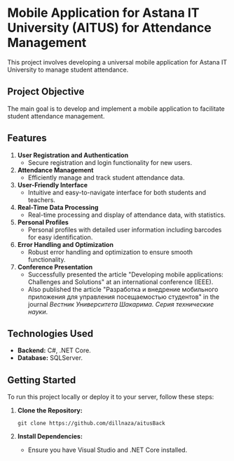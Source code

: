 # Mobile Application for Astana IT University (AITUS) for Attendance Management

This project involves developing a universal mobile application for Astana IT University  to manage student attendance.

## Project Objective
The main goal is to develop and implement a mobile application to facilitate student attendance management.

## Features

1. **User Registration and Authentication**
   - Secure registration and login functionality for new users.
2. **Attendance Management**
   - Efficiently manage and track student attendance data.
3. **User-Friendly Interface**
   - Intuitive and easy-to-navigate interface for both students and teachers.
4. **Real-Time Data Processing**
   - Real-time processing and display of attendance data, with statistics.
5. **Personal Profiles**
   - Personal profiles with detailed user information including barcodes for easy identification.
6. **Error Handling and Optimization**
   - Robust error handling and optimization to ensure smooth functionality.
7. **Conference Presentation**
   - Successfully presented the article "Developing mobile applications: Challenges and Solutions" at an international conference (IEEE).
   - Also published the article "Разработка и внедрение мобильного приложения для управления посещаемостью студентов" in the journal *Вестник Университета Шакарима. Серия технические науки*.

## Technologies Used

- **Backend:** C#, .NET Core.
- **Database:** SQLServer.

## Getting Started

To run this project locally or deploy it to your server, follow these steps:

1. **Clone the Repository:**
   ```
   git clone https://github.com/dillnaza/aitusBack
   ```

2. **Install Dependencies:**
   - Ensure you have Visual Studio and .NET Core installed.
